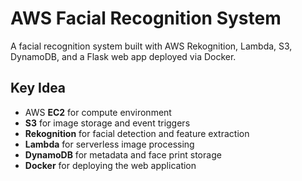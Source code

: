 # AWS Facial Recognition System

A facial recognition system built with AWS Rekognition, Lambda, S3, DynamoDB, and a Flask web app deployed via Docker.

## Key Idea
- AWS **EC2** for compute environment  
- **S3** for image storage and event triggers  
- **Rekognition** for facial detection and feature extraction  
- **Lambda** for serverless image processing  
- **DynamoDB** for metadata and face print storage  
- **Docker** for deploying the web application

